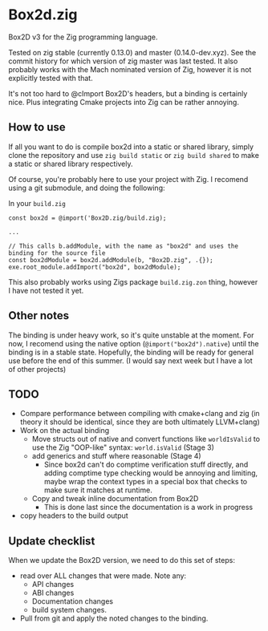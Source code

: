 # Box2d.zig

Box2D v3 for the Zig programming language.

Tested on zig stable (currently 0.13.0) and master (0.14.0-dev.xyz). See the commit history for which version of zig master was last tested. It also probably works with the Mach nominated version of Zig, however it is not explicitly tested with that.

It's not too hard to @cImport Box2D's headers, but a binding is certainly nice. Plus integrating Cmake projects into Zig can be rather annoying.

## How to use

If all you want to do is compile box2d into a static or shared library, simply clone the repository and use `zig build static` or `zig build shared` to make a static or shared library respectively.

Of course, you're probably here to use your project with Zig. I recomend using a git submodule, and doing the following:

In your `build.zig`
```zig
const box2d = @import('Box2D.zig/build.zig);

...

// This calls b.addModule, with the name as "box2d" and uses the binding for the source file
const box2dModule = box2d.addModule(b, "Box2D.zig", .{});
exe.root_module.addImport("box2d", box2dModule);
```

This also probably works using Zigs package `build.zig.zon` thing, however I have not tested it yet.

## Other notes

The binding is under heavy work, so it's quite unstable at the moment. For now, I recomend using the native option (`@import("box2d").native`) until the binding is in a stable state. Hopefully, the binding will be ready for general use before the end of this summer. (I would say next week but I have a lot of other projects)

## TODO
- Compare performance between compiling with cmake+clang and zig (in theory it should be identical, since they are both ultimately LLVM+clang)
- Work on the actual binding
    - Move structs out of native and convert functions like `worldIsValid` to use the Zig "OOP-like" syntax: `world.isValid` (Stage 3)
    - add generics and stuff where reasonable (Stage 4)
        - Since box2d can't do comptime verification stuff directly, and adding comptime type checking would be annoying and limiting, maybe wrap the context types in a special box that checks to make sure it matches at runtime.
    - Copy and tweak inline documentation from Box2D
        - This is done last since the documentation is a work in progress
- copy headers to the build output

## Update checklist
When we update the Box2D version, we need to do this set of steps:
- read over ALL changes that were made. Note any:
    - API changes
    - ABI changes
    - Documentation changes
    - build system changes.
- Pull from git and apply the noted changes to the binding.
